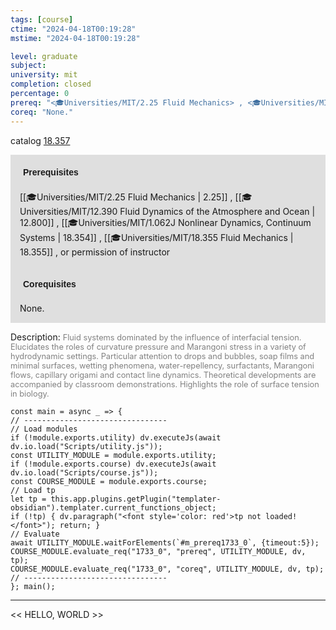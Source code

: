 ```yaml
---
tags: [course]
ctime: "2024-04-18T00:19:28"
mstime: "2024-04-18T00:19:28"

level: graduate
subject: 
university: mit
completion: closed
percentage: 0
prereq: "<🎓Universities/MIT/2.25 Fluid Mechanics> , <🎓Universities/MIT/12.390 Fluid Dynamics of the Atmosphere and Ocean> , <🎓Universities/MIT/1.062J Nonlinear Dynamics, Continuum Systems> , <🎓Universities/MIT/18.355 Fluid Mechanics> , or permission of instructor"
coreq: "None."
---
```


catalog [18.357](http://student.mit.edu/catalog/m18a.html#18.357)

<span style="display: block; padding: 15px; background-color: rgb(100, 100, 100, 0.2);"><font id="m_prereq1733_0" style="display: block; font-family: Arial, sans-serif; font-weight: bold; padding: 5px">Prerequisites</font><br><span id="prereq1733_0">[[🎓Universities/MIT/2.25 Fluid Mechanics | 2.25]] , [[🎓Universities/MIT/12.390 Fluid Dynamics of the Atmosphere and Ocean | 12.800]] , [[🎓Universities/MIT/1.062J Nonlinear Dynamics, Continuum Systems | 18.354]] , [[🎓Universities/MIT/18.355 Fluid Mechanics | 18.355]] , or permission of instructor</span></span>
<span style="display: block; padding: 15px; background-color: rgb(100, 100, 100, 0.2);"><font id="m_coreq1733_0" style="display: block; font-family: Arial, sans-serif; font-weight: bold; padding: 5px">Corequisites</font><br><span id="coreq1733_0">None.</span></span>

<font style="">Description:</font>
<font style="color: grey; font-size: 0.8rem;">Fluid systems dominated by the influence of interfacial tension. Elucidates the roles of curvature pressure and Marangoni stress in a variety of hydrodynamic settings. Particular attention to drops and bubbles, soap films and minimal surfaces, wetting phenomena, water-repellency, surfactants, Marangoni flows, capillary origami and contact line dynamics. Theoretical developments are accompanied by classroom demonstrations. Highlights the role of surface tension in biology.</font>

```dataviewjs
const main = async _ => {
// --------------------------------
// Load modules
if (!module.exports.utility) dv.executeJs(await dv.io.load("Scripts/utility.js"));
const UTILITY_MODULE = module.exports.utility;
if (!module.exports.course) dv.executeJs(await dv.io.load("Scripts/course.js"));
const COURSE_MODULE = module.exports.course;
// Load tp
let tp = this.app.plugins.getPlugin("templater-obsidian").templater.current_functions_object;
if (!tp) { dv.paragraph("<font style='color: red'>tp not loaded!</font>"); return; }
// Evaluate
await UTILITY_MODULE.waitForElements(`#m_prereq1733_0`, {timeout:5});
COURSE_MODULE.evaluate_req("1733_0", "prereq", UTILITY_MODULE, dv, tp);
COURSE_MODULE.evaluate_req("1733_0", "coreq", UTILITY_MODULE, dv, tp);
// --------------------------------
}; main();
```

---

<< HELLO, WORLD >>
